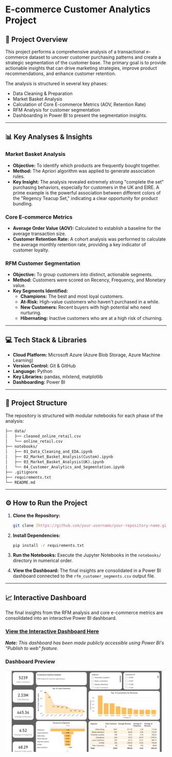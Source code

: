 # E-commerce Customer Analytics Project

## 🚀 Project Overview

This project performs a comprehensive analysis of a transactional e-commerce dataset to uncover customer purchasing patterns and create a strategic segmentation of the customer base. The primary goal is to provide actionable insights that can drive marketing strategies, improve product recommendations, and enhance customer retention.

The analysis is structured in several key phases:
* Data Cleaning & Preparation
* Market Basket Analysis
* Calculation of Core E-commerce Metrics (AOV, Retention Rate)
* RFM Analysis for customer segmentation
* Dashboarding in Power BI to present the segmentation insights.

---

## 📊 Key Analyses & Insights

### Market Basket Analysis
* **Objective:** To identify which products are frequently bought together.
* **Method:** The Apriori algorithm was applied to generate association rules.
* **Key Insight:** The analysis revealed extremely strong "complete the set" purchasing behaviors, especially for customers in the UK and EIRE. A prime example is the powerful association between different colors of the "Regency Teacup Set," indicating a clear opportunity for product bundling.

### Core E-commerce Metrics
* **Average Order Value (AOV):** Calculated to establish a baseline for the average transaction size.
* **Customer Retention Rate:** A cohort analysis was performed to calculate the average monthly retention rate, providing a key indicator of customer loyalty.

### RFM Customer Segmentation
* **Objective:** To group customers into distinct, actionable segments.
* **Method:** Customers were scored on Recency, Frequency, and Monetary value.
* **Key Segments Identified:**
    * **Champions:** The best and most loyal customers.
    * **At-Risk:** High-value customers who haven't purchased in a while.
    * **New Customers:** Recent buyers with high potential who need nurturing.
    * **Hibernating:** Inactive customers who are at a high risk of churning.

---

## 💻 Tech Stack & Libraries

* **Cloud Platform:** Microsoft Azure (Azure Blob Storage, Azure Machine Learning)
* **Version Control:** Git & GitHub
* **Language:** Python
* **Key Libraries:** pandas, mlxtend, matplotlib
* **Dashboarding:** Power BI

---

## 📁 Project Structure

The repository is structured with modular notebooks for each phase of the analysis:

```
├── data/
│   ├── cleaned_online_retail.csv
│   └── online_retail.csv
├── notebooks/
│   ├── 01_Data_Cleaning_and_EDA.ipynb
│   ├── 02_Market_Basket_Analysis(Custom).ipynb
│   ├── 03_Market_Basket_Analysis(UK).ipynb
│   └── 04_Customer_Analytics_and_Segmentation.ipynb
├── .gitignore
├── requirements.txt
└── README.md
```

---

## ⚙️ How to Run the Project

1.  **Clone the Repository:**
    ```bash
    git clone [https://github.com/your-username/your-repository-name.git](https://github.com/your-username/your-repository-name.git)
    ```
2.  **Install Dependencies:**
    ```bash
    pip install -r requirements.txt
    ```
3.  **Run the Notebooks:**
    Execute the Jupyter Notebooks in the `notebooks/` directory in numerical order.

4.  **View the Dashboard:**
    The final insights are consolidated in a Power BI dashboard connected to the `rfm_customer_segments.csv` output file.
---

## 📈 Interactive Dashboard

The final insights from the RFM analysis and core e-commerce metrics are consolidated into an interactive Power BI dashboard.

### [View the Interactive Dashboard Here](https://app.powerbi.com/reportEmbed?reportId=d0e9d2be-45ba-408c-b674-7512d2b87036&autoAuth=true&ctid=7b0130f1-5446-414e-848d-c136c10a4340)

*__Note:__ This dashboard has been made publicly accessible using Power BI's "Publish to web" feature.*

### Dashboard Preview

![Dashboard Preview](assets/dashboard_preview.png)
